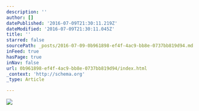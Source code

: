 ```yaml
---
description: ''
author: []
datePublished: '2016-07-09T21:30:11.219Z'
dateModified: '2016-07-09T21:30:11.045Z'
title: ''
starred: false
sourcePath: _posts/2016-07-09-0b961898-ef4f-4ac9-bb8e-0737bb819d94.md
inFeed: true
hasPage: true
inNav: false
url: 0b961898-ef4f-4ac9-bb8e-0737bb819d94/index.html
_context: 'http://schema.org'
_type: Article

---
```

![](https://the-grid-user-content.s3-us-west-2.amazonaws.com/fbffae6e-c8f7-4fce-9c75-245ad47c02b0.jpg)